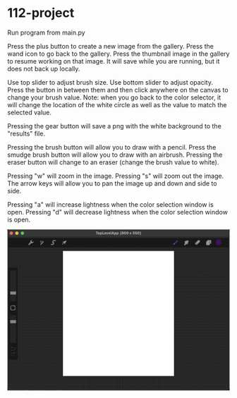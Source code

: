 # 112-project
 
Run program from main.py

Press the plus button to create a new image from the gallery.
Press the wand icon to go back to the gallery.
Press the thumbnail image in the gallery to resume working on that image.
It will save while you are running, but it does not back up locally. 

Use top slider to adjust brush size.
Use bottom slider to adjust opacity.
Press the button in between them and then click anywhere on the canvas to change your brush value.
Note: when you go back to the color selector, it will change the location of the white circle as well as 
the value to match the selected value.

Pressing the gear button will save a png with the white background to the "results" file.

Pressing the brush button will allow you to draw with a pencil.
Press the smudge brush button will allow you to draw with an airbrush.
Pressing the eraser button will change to an eraser (change the brush value to white).

Pressing "w" will zoom in the image.
Pressing "s" will zoom out the image.
The arrow keys will allow you to pan the image up and down and side to side.

Pressing "a" will increase lightness when the color selection window is open.
Pressing "d" will decrease lightness when the color selection window is open.

![Preview of Application](https://github.com/olliearrison/112-project/blob/main/image.png)
